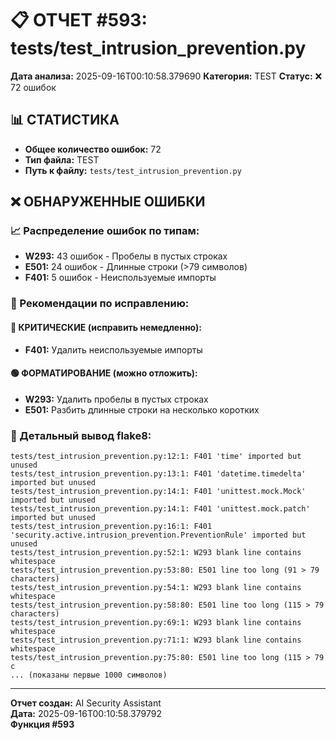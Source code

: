 # 📋 ОТЧЕТ #593: tests/test_intrusion_prevention.py

**Дата анализа:** 2025-09-16T00:10:58.379690
**Категория:** TEST
**Статус:** ❌ 72 ошибок

## 📊 СТАТИСТИКА

- **Общее количество ошибок:** 72
- **Тип файла:** TEST
- **Путь к файлу:** `tests/test_intrusion_prevention.py`

## ❌ ОБНАРУЖЕННЫЕ ОШИБКИ

### 📈 Распределение ошибок по типам:

- **W293:** 43 ошибок - Пробелы в пустых строках
- **E501:** 24 ошибок - Длинные строки (>79 символов)
- **F401:** 5 ошибок - Неиспользуемые импорты

### 🎯 Рекомендации по исправлению:

#### 🔴 КРИТИЧЕСКИЕ (исправить немедленно):
- **F401:** Удалить неиспользуемые импорты

#### 🟢 ФОРМАТИРОВАНИЕ (можно отложить):
- **W293:** Удалить пробелы в пустых строках
- **E501:** Разбить длинные строки на несколько коротких

### 📝 Детальный вывод flake8:

```
tests/test_intrusion_prevention.py:12:1: F401 'time' imported but unused
tests/test_intrusion_prevention.py:13:1: F401 'datetime.timedelta' imported but unused
tests/test_intrusion_prevention.py:14:1: F401 'unittest.mock.Mock' imported but unused
tests/test_intrusion_prevention.py:14:1: F401 'unittest.mock.patch' imported but unused
tests/test_intrusion_prevention.py:16:1: F401 'security.active.intrusion_prevention.PreventionRule' imported but unused
tests/test_intrusion_prevention.py:52:1: W293 blank line contains whitespace
tests/test_intrusion_prevention.py:53:80: E501 line too long (91 > 79 characters)
tests/test_intrusion_prevention.py:54:1: W293 blank line contains whitespace
tests/test_intrusion_prevention.py:58:80: E501 line too long (115 > 79 characters)
tests/test_intrusion_prevention.py:69:1: W293 blank line contains whitespace
tests/test_intrusion_prevention.py:71:1: W293 blank line contains whitespace
tests/test_intrusion_prevention.py:75:80: E501 line too long (115 > 79 c
... (показаны первые 1000 символов)
```

---
**Отчет создан:** AI Security Assistant  
**Дата:** 2025-09-16T00:10:58.379792  
**Функция #593**
